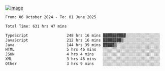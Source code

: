 
[![image](https://github.com/user-attachments/assets/3e37fcfd-5657-4b9d-95f6-80b564699e3f)](https://ayushmaurya.vercel.app)

<!--START_SECTION:waka-->

```txt
From: 06 October 2024 - To: 01 June 2025

Total Time: 631 hrs 47 mins

TypeScript                 248 hrs 16 mins ▓▓▓▓▓▓▓▓▓▓░░░░░░░░░░░░░░░   39.10 %
JavaScript                 212 hrs 16 mins ▓▓▓▓▓▓▓▓▒░░░░░░░░░░░░░░░░   33.43 %
Java                       144 hrs 39 mins ▓▓▓▓▓▒░░░░░░░░░░░░░░░░░░░   22.78 %
HTML                       5 hrs 46 mins   ░░░░░░░░░░░░░░░░░░░░░░░░░   00.91 %
JSON                       4 hrs 4 mins    ░░░░░░░░░░░░░░░░░░░░░░░░░   00.64 %
XML                        3 hrs 46 mins   ░░░░░░░░░░░░░░░░░░░░░░░░░   00.60 %
Other                      3 hrs 9 mins    ░░░░░░░░░░░░░░░░░░░░░░░░░   00.50 %
```

<!--END_SECTION:waka-->

<!--
**the-t3ch-wizard/the-t3ch-wizard** is a ✨ _special_ ✨ repository because its `README.md` (this file) appears on your GitHub profile.

Here are some ideas to get you started:

- 🔭 I’m currently working on ...
- 🌱 I’m currently learning ...
- 👯 I’m looking to collaborate on ...
- 🤔 I’m looking for help with ...
- 💬 Ask me about ...
- 📫 How to reach me: ...
- 😄 Pronouns: ...
- ⚡ Fun fact: ...
-->
